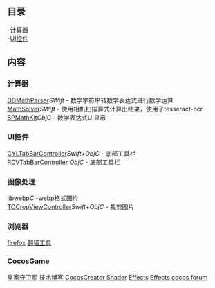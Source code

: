 ## 目录
-[计算器](#计算器)  
-[UI控件](#UI控件)

## 内容
### 计算器
  [DDMathParser](https://github.com/davedelong/DDMathParser)*SWift* - 数学字符串转数学表达式进行数学运算  
  [MathSolver](https://github.com/onmyway133/MathSolver)*SWift* - 使用相机扫描算式计算出结果，使用了tesseract-ocr  
  [SPMathKit](https://github.com/CodingSha/SPMathKit)*ObjC* - 数学表达式UI显示  
  
### UI控件
  [CYLTabBarController](https://github.com/ChenYilong/CYLTabBarController.git)*Swift+ObjC* - 底部工具栏  
  [RDVTabBarController](https://github.com/robbdimitrov/RDVTabBarController.git) *ObjC* - 底部工具栏  

### 图像处理
  [libwebp](https://github.com/webmproject/libwebp)*C* -webp格式图片  
  [TOCropViewController](https://github.com/TimOliver/TOCropViewController)*Swift+ObjC* - 裁剪图片  
### 浏览器
  [firefox](https://github.com/mozilla-mobile) [翻墙工具](https://github.com/killgcd/FirefoxFQ)

### CocosGame
  [皇家守卫军](https://github.com/wuhaoyu1990/KingdomRush)  [技术博客](https://blog.csdn.net/oshunz)  [CocosCreator Shader](https://github.com/fylz1125/ShaderDemos)
  [Effects](https://github.com/colinsusie/creator_2_0_material_demo)  [Effects cocos forum](https://forum.cocos.org/t/creator2-0/64727)
